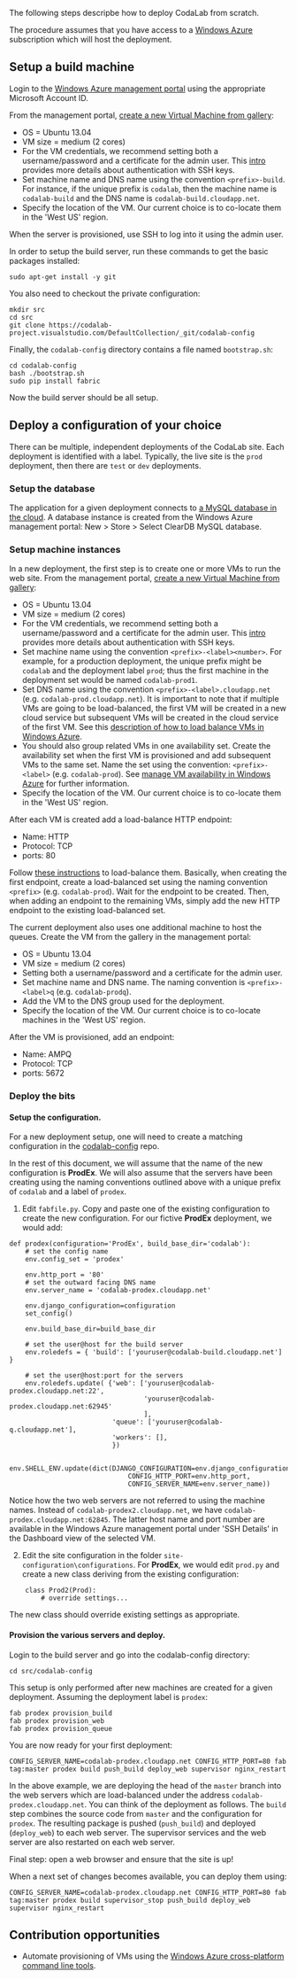 The following steps descripbe how to deploy CodaLab from scratch.

The procedure assumes that you have access to a [Windows Azure](https://account.windowsazure.com/) subscription which will host the deployment. 

## Setup a build machine

Login to the [Windows Azure management portal](http://manage.windowsazure.com) using the appropriate Microsoft Account ID.

From the management portal, [create a new Virtual Machine from gallery](http://www.windowsazure.com/en-us/manage/linux/tutorials/virtual-machine-from-gallery/):

* OS = Ubuntu 13.04
* VM size = medium (2 cores)
* For the VM credentials, we recommend setting both a username/password and a certificate for the admin user. This [intro](http://www.windowsazure.com/en-us/manage/linux/tutorials/intro-to-linux/) provides more details about authentication with SSH keys.
* Set machine name and DNS name using the convention `<prefix>-build`. For instance, if the unique prefix is `codalab`, then the machine name is `codalab-build` and the DNS name is `codalab-build.cloudapp.net`.
* Specify the location of the VM. Our current choice is to co-locate them in the 'West US' region.

When the server is provisioned, use SSH to log into it using the admin user.

In order to setup the build server, run these commands to get the basic packages installed:

    sudo apt-get install -y git

You also need to checkout the private configuration:

	mkdir src
    cd src
    git clone https://codalab-project.visualstudio.com/DefaultCollection/_git/codalab-config

Finally, the `codalab-config` directory contains a file named `bootstrap.sh`:

	cd codalab-config
    bash ./bootstrap.sh
    sudo pip install fabric

Now the build server should be all setup.

## Deploy a configuration of your choice

There can be multiple, independent deployments of the CodaLab site. Each deployment is identified with a label. Typically, the live site is the `prod` deployment, then there are `test` or `dev` deployments.

### Setup the database

The application for a given deployment connects to [a MySQL database in the cloud](http://www.windowsazure.com/en-us/store/service/?id=b2e344bf-2252-44f5-9f5f-4f7aac6d4fa3). A database instance is created from the Windows Azure management portal: New > Store > Select ClearDB MySQL database.

### Setup machine instances

In a new deployment, the first step is to create one or more VMs to run the web site. From the management portal, [create a new Virtual Machine from gallery](http://www.windowsazure.com/en-us/manage/linux/tutorials/virtual-machine-from-gallery/):

* OS = Ubuntu 13.04
* VM size = medium (2 cores)
* For the VM credentials, we recommend setting both a username/password and a certificate for the admin user. This [intro](http://www.windowsazure.com/en-us/manage/linux/tutorials/intro-to-linux/) provides more details about authentication with SSH keys.
* Set machine name using the convention `<prefix>-<label><number>`. For example, for a production deployment, the unique prefix might be `codalab` and the deployment label `prod`; thus the first machine in the deployment set would be named `codalab-prod1`.
* Set DNS name using the convention `<prefix>-<label>.cloudapp.net` (e.g. `codalab-prod.cloudapp.net`). It is important to note that if multiple VMs are going to be load-balanced, the first VM will be created in a new cloud service but subsequent VMs will be created in the cloud service of the first VM. See this [description of how to load balance VMs in Windows Azure](http://www.windowsazure.com/en-us/manage/windows/common-tasks/how-to-load-balance-virtual-machines/).
* You should also group related VMs in one availability set. Create the availability set when the first VM is provisioned and add subsequent VMs to the same set. Name the set using the convention: `<prefix>-<label>` (e.g. `codalab-prod`). See [manage VM availability in Windows Azure](http://www.windowsazure.com/en-us/manage/windows/common-tasks/manage-vm-availability/) for further information.
* Specify the location of the VM. Our current choice is to co-locate them in the 'West US' region.

After each VM is created add a load-balance HTTP endpoint:
* Name: HTTP
* Protocol: TCP
* ports: 80

Follow [these instructions](http://www.windowsazure.com/en-us/manage/windows/common-tasks/how-to-load-balance-virtual-machines/) to load-balance them. Basically, when creating the first endpoint, create a load-balanced set using the naming convention `<prefix>` (e.g. `codalab-prod`). Wait for the endpoint to be created. Then, when adding an endpoint to the remaining VMs, simply add the new HTTP endpoint to the existing load-balanced set. 

The current deployment also uses one additional machine to host the queues. Create the VM from the gallery in the management portal:

* OS = Ubuntu 13.04
* VM size = medium (2 cores)
* Setting both a username/password and a certificate for the admin user.
* Set machine name and DNS name. The naming convention is `<prefix>-<label>q` (e.g. `codalab-prodq`).
* Add the VM to the DNS group used for the deployment.
* Specify the location of the VM. Our current choice is to co-locate machines in the 'West US' region.

After the VM is provisioned, add an endpoint:
* Name: AMPQ
* Protocol: TCP
* ports: 5672

### Deploy the bits

#### Setup the configuration.

For a new deployment setup, one will need to create a matching configuration in the [codalab-config](https://codalab-project.visualstudio.com/) repo.

In the rest of this document, we will assume that the name of the new configuration is **ProdEx**. We will also assume that the servers have been creating using the naming conventions outlined above with a unique prefix of `codalab` and a label of `prodex`.

1. Edit `fabfile.py`. Copy and paste one of the existing configuration to create the new configuration. For our fictive **ProdEx** deployment, we would add:  

```
def prodex(configuration='ProdEx', build_base_dir='codalab'):
    # set the config name
    env.config_set = 'prodex'

    env.http_port = '80' 
    # set the outward facing DNS name
    env.server_name = 'codalab-prodex.cloudapp.net'

    env.django_configuration=configuration
    set_config()
   
    env.build_base_dir=build_base_dir

    # set the user@host for the build server
    env.roledefs = { 'build': ['youruser@codalab-build.cloudapp.net'] }

    # set the user@host:port for the servers
    env.roledefs.update( {'web': ['youruser@codalab-prodex.cloudapp.net:22',
                                  'youruser@codalab-prodex.cloudapp.net:62945'
                                  ],
                          'queue': ['youruser@codalab-q.cloudapp.net'],
                          'workers': [],
                          })

    env.SHELL_ENV.update(dict(DJANGO_CONFIGURATION=env.django_configuration,
                              CONFIG_HTTP_PORT=env.http_port,
                              CONFIG_SERVER_NAME=env.server_name))
```

Notice how the two web servers are not referred to using the machine names. Instead of `codalab-prodex2.cloudapp.net`, we have `codalab-prodex.cloudapp.net:62845`. The latter host name and port number are available in the Windows Azure management portal under 'SSH Details' in the Dashboard view of the selected VM.

2. Edit the site configuration in the folder `site-configuration\configurations`. For **ProdEx**, we would edit `prod.py` and create a new class deriving from the existing configuration:

```
 	class Prod2(Prod): 
        # override settings...
```

The new class should override existing settings as appropriate.

#### Provision the various servers and deploy.

Login to the build server and go into the codalab-config directory:

    cd src/codalab-config


This setup is only performed after new machines are created for a given deployment. Assuming the deployment label is `prodex`:

    fab prodex provision_build 
    fab prodex provision_web 
    fab prodex provision_queue

You are now ready for your first deployment:

    CONFIG_SERVER_NAME=codalab-prodex.cloudapp.net CONFIG_HTTP_PORT=80 fab tag:master prodex build push_build deploy_web supervisor nginx_restart

In the above example, we are deploying the head of the `master` branch into the web servers which are load-balanced under the address `codalab-prodex.cloudapp.net`. You can think of the deployment as follows. The `build` step combines the source code from `master` and the configuration for `prodex`. The resulting package is pushed (`push_build`) and deployed (`deploy_web`) to each web server. The supervisor services and the web server are also restarted on each web server. 

Final step: open a web browser and ensure that the site is up!

When a next set of changes becomes available, you can deploy them using:

    CONFIG_SERVER_NAME=codalab-prodex.cloudapp.net CONFIG_HTTP_PORT=80 fab tag:master prodex build supervisor_stop push_build deploy_web supervisor nginx_restart

## Contribution opportunities

* Automate provisioning of VMs using the [Windows Azure cross-platform command line tools](https://github.com/WindowsAzure/azure-sdk-tools-xplat).
